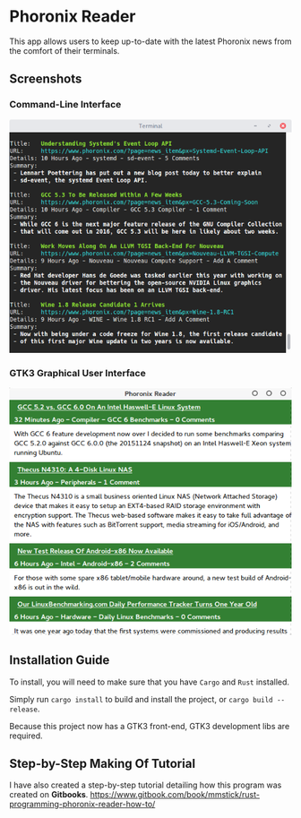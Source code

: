 # Phoronix Reader

This app allows users to keep up-to-date with the latest Phoronix news from the comfort of their terminals.

## Screenshots

### Command-Line Interface
![](screenshot_cli.png)

### GTK3 Graphical User Interface
![](screenshot_gui.png)

## Installation Guide

To install, you will need to make sure that you have `Cargo` and `Rust` installed.

Simply run `cargo install` to build and install the project, or `cargo build --release`.

Because this project now has a GTK3 front-end, GTK3 development libs are required.

## Step-by-Step Making Of Tutorial

I have also created a step-by-step tutorial detailing how this program was created on **Gitbooks**.
https://www.gitbook.com/book/mmstick/rust-programming-phoronix-reader-how-to/
